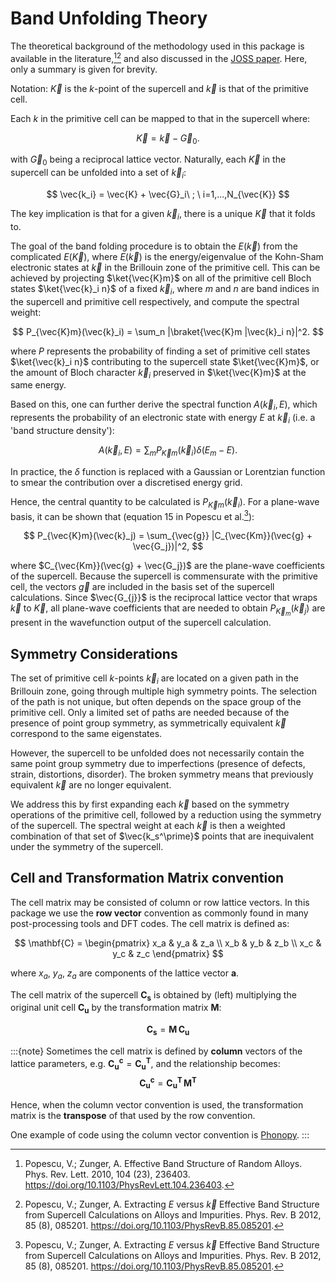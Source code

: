 # Band Unfolding Theory

The theoretical background of the methodology used in this package is available in the literature,[^1][^2] and also discussed in the [JOSS paper](https://doi.org/10.21105/joss.05974).
Here, only a summary is given for brevity.

Notation: $\vec{K}$ is the _k_-point of the supercell and $\vec{k}$ is that of the primitive cell.

Each $k$ in the primitive cell can be mapped to that in the supercell where:

$$
\vec{K} = \vec{k} - \vec{G}_0.
$$

with $\vec{G}_0$ being a reciprocal lattice vector.
Naturally, each $\vec{K}$ in the supercell can be unfolded into a set of $\vec{k}_i$:

$$
\vec{k_i} = \vec{K} + \vec{G}_i\  ; \  i=1,...,N_{\vec{K}}
$$

The key implication is that for a given $\vec{k}_i$, there is a unique $\vec{K}$ that it folds to.

The goal of the band folding procedure is to obtain the $E(\vec{k})$ from the complicated $E(\vec{K})$, 
where $E(\vec{k})$ is the energy/eigenvalue of the Kohn-Sham electronic states at $\vec{k}$ in the Brillouin zone of the primitive cell. 
This can be achieved by projecting $\ket{\vec{K}m}$ on all of the primitive cell Bloch states 
$\ket{\vec{k}_i n}$ of a fixed $\vec{k}_i$, where $m$ and $n$ are band indices in the supercell and 
primitive cell respectively, and compute the spectral weight:

$$
P_{\vec{K}m}(\vec{k}_i) = \sum_n |\braket{\vec{K}m |\vec{k}_i n}|^2.
$$

where $P$ represents the probability of finding a set of primitive cell states $\ket{\vec{k}_i n}$ 
contributing to the supercell state $\ket{\vec{K}m}$, or the amount of Bloch character $\vec{k}_i$ 
preserved in $\ket{\vec{K}m}$ at the same energy. 

Based on this, one can further derive the spectral function $A(\vec{k}_i, E)$, which represents the probability of 
an electronic state with energy $E$ at $\vec{k}_i$ (i.e. a 'band structure density'):

$$
A(\vec{k}_i, E) = \sum_m P_{\vec{K}m}(\vec{k}_i)\delta(E_m - E).
$$

In practice, the $\delta$ function is replaced with a Gaussian or Lorentzian function to smear the contribution over a discretised energy grid. 

Hence, the central quantity to be calculated is $P_{\vec{K}m}(\vec{k}_i)$.
For a plane-wave basis, it can be shown that (equation 15 in Popescu et al.[^2]):

$$
P_{\vec{K}m}(\vec{k}_j) = \sum_{\vec{g}} |C_{\vec{Km}}(\vec{g} + \vec{G_j})|^2,
$$

where $C_{\vec{Km}}(\vec{g} + \vec{G_j})$ are the plane-wave coefficients of the supercell.
Because the supercell is commensurate with the primitive cell, the vectors $\vec{g}$ are included in 
the basis set of the supercell calculations. Since $\vec{G_{j}}$ is the reciprocal lattice vector that 
wraps $\vec{k}$ to $\vec{K}$, all plane-wave coefficients that are needed to obtain $P_{\vec{K}_m}(\vec
{k}_j)$ are present in the wavefunction output of the supercell calculation. 


## Symmetry Considerations

The set of primitive cell _k_-points $\vec{k}_i$ are located on a given path in the Brillouin zone, 
going through multiple high symmetry points. 
The selection of the path is not unique, but often depends on the space group of the primitive cell.
Only a limited set of paths are needed because of the presence of point group symmetry, as 
symmetrically equivalent $\vec{k}$ correspond to the same eigenstates. 

However, the supercell to be unfolded does not necessarily contain the same point group symmetry due to 
imperfections (presence of defects, strain, distortions, disorder). The broken symmetry means that 
previously equivalent $\vec{k}$ are no longer equivalent. 

We address this by first expanding each $\vec{k}$ based on the symmetry operations of the primitive 
cell, followed by a reduction using the symmetry of the supercell. The spectral weight at each $\vec{k}$ 
is then a weighted combination of that set of $\vec{k_s^\prime}$ points that are inequivalent under the 
symmetry of the supercell.


## Cell and Transformation Matrix convention

The cell matrix may be consisted of column or row lattice vectors. In this package we use the **row vector**
convention as commonly found in many post-processing tools and DFT codes. The cell matrix is defined as:

$$
\mathbf{C} = \begin{pmatrix}
x_a & y_a & z_a \\
x_b & y_b & z_b \\
x_c & y_c & z_c
\end{pmatrix}
$$

where $x_a$, $y_a$, $z_a$ are components of the lattice vector $\mathbf{a}$.

The cell matrix of the supercell $\mathbf{C_s}$ is obtained by (left) multiplying the original unit cell $\mathbf{C_u}$ by the transformation matrix $\mathbf{M}$:


$$
\mathbf{C_{s}} = \mathbf{M} \, \mathbf{C_u}
$$

:::{note}
Sometimes the cell matrix is defined by **column** vectors of the lattice parameters, e.g. $\mathbf{C_u^c} = \mathbf{C_u^T}$, and the relationship becomes:
$$
\mathbf{C_u^c} = \mathbf{C_u^T} \, \mathbf{M^T}
$$

Hence, when the column vector convention is used, the transformation matrix is the **transpose** of that used by the row convention.

One example of code using the column vector convention is [Phonopy](https://phonopy.github.io/phonopy/setting-tags.html#dim).
:::


[^1]: Popescu, V.; Zunger, A. Effective Band Structure of Random Alloys. Phys. Rev. Lett. 2010, 104 (23), 236403. https://doi.org/10.1103/PhysRevLett.104.236403.
[^2]: Popescu, V.; Zunger, A. Extracting $E$ versus $\vec{k}$ Effective Band Structure from Supercell Calculations on Alloys and Impurities. Phys. Rev. B 2012, 85 (8), 085201. https://doi.org/10.1103/PhysRevB.85.085201.